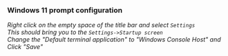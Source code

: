 ### Windows 11 prompt configuration

*Right click on the empty space of the title bar and select ```Settings```<br> This should bring you to
the ```Settings->Startup screen```<br>
Change the "Default terminal application" to "Windows Console Host"
and Click "Save"*


